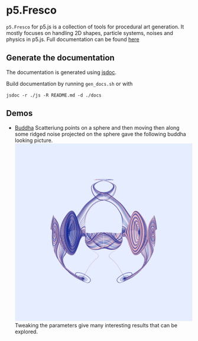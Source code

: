 # p5.Fresco
`p5.Fresco` for p5.js is a collection of tools for procedural art generation. It mostly focuses on handling 2D shapes, particle systems, noises and physics in p5.js.
Full documentation can be found [here](https://nielspichon.github.io/p5.Fresco)

## Generate the documentation
The documentation is generated using [jsdoc](https://github.com/jsdoc/jsdoc).

Build documentation by running `gen_docs.sh` or with

```
jsdoc -r ./js -R README.md -d ./docs
```

## Demos

* [Buddha](./demos/buddha/buddha.js)
Scatteriung points on a sphere and then moving then along some ridged noise projected on the sphere gave the following buddha looking picture. 
![buddha render](./images/buddha.png)
Tweaking the parameters give many interesting results that can be explored.

